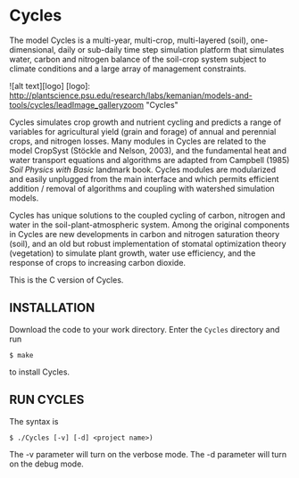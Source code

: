 Cycles
======
The model Cycles is a multi-year, multi-crop, multi-layered (soil), one-dimensional, daily or sub-daily time step simulation platform that simulates water, carbon and nitrogen balance of the soil-crop system subject to climate conditions and a large array of management constraints.

![alt text][logo]
[logo]: http://plantscience.psu.edu/research/labs/kemanian/models-and-tools/cycles/leadImage_galleryzoom "Cycles"

Cycles simulates crop growth and nutrient cycling and predicts a range of variables for agricultural yield (grain and forage) of annual and perennial crops, and nitrogen losses.
Many modules in Cycles are related to the model CropSyst (Stöckle and Nelson, 2003), and the fundamental heat and water transport equations and algorithms are adapted from Campbell (1985) *Soil Physics with Basic* landmark book.
Cycles modules are modularized and easily unplugged from the main interface and which permits efficient addition / removal of algorithms and coupling with watershed simulation models.

Cycles has unique solutions to the coupled cycling of carbon, nitrogen and water in the soil-plant-atmospheric system.
Among the original components in Cycles are new developments in carbon and nitrogen saturation theory (soil), and an old but robust implementation of stomatal optimization theory (vegetation) to simulate plant growth, water use efficiency, and the response of crops to increasing carbon dioxide.

This is the C version of Cycles.

INSTALLATION
------------
Download the code to your work directory. Enter the `Cycles` directory and run
~~~shell
$ make
~~~
to install Cycles.

RUN CYCLES
----------
The syntax is
~~~shell
$ ./Cycles [-v] [-d] <project name>)
~~~
The -v parameter will turn on the verbose mode.
The -d parameter will turn on the debug mode.
